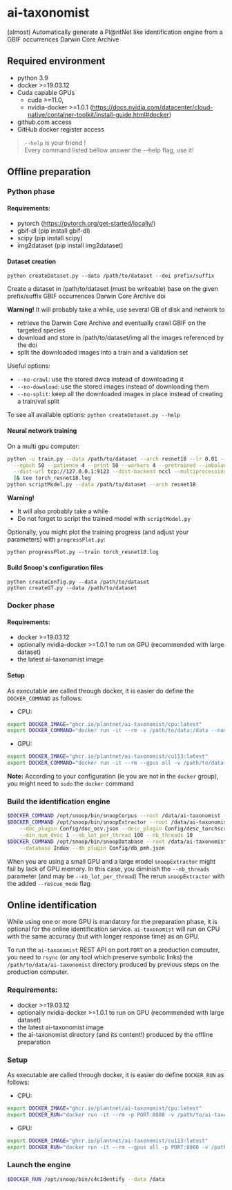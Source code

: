 # ai-taxonomist

(almost) Automatically generate a Pl@ntNet like identification engine from a GBIF occurrences Darwin Core Archive

## Required environment
* python 3.9
* docker >=19.03.12
* Cuda capable GPUs
  * cuda >=11.0,  
  * nvidia-docker >=1.0.1 (https://docs.nvidia.com/datacenter/cloud-native/container-toolkit/install-guide.html#docker)
* github.com access
* GitHub docker register access

 > `--help` is your friend !  
Every command listed bellow answer the --help flag, use it!
## Offline preparation
### Python phase
#### Requirements:
* pytorch (https://pytorch.org/get-started/locally/)
* gbif-dl (pip install gbif-dl)
* scipy (pip install scipy)
* img2dataset (pip install img2dataset)

#### Dataset creation

```commandline
python createDataset.py --data /path/to/dataset --doi prefix/suffix
```
Create a dataset in /path/to/dataset (must be writeable) base on the given prefix/suffix GBIF occurrences Darwin Core Archive doi

**Warning!** It will probably take a while, use several GB of disk and network to
  * retrieve the Darwin Core Archive and eventually crawl GBIF on the targeted species 
  * download and store in /path/to/dataset/img all the images referenced by the doi
  * split the downloaded images into a train and a validation set


Useful options:
* `--no-crawl`: use the stored dwca instead of downloading it
* `--no-download`: use the stored images instead of downloading them
* `--no-split`: keep all the downloaded images in place instead of creating a train/val split

To see all available options: ```python createDataset.py --help```

#### Neural network training
On a multi gpu computer:
```bash
python -u train.py --data /path/to/dataset --arch resnet18 --lr 0.01 --batch-size 256 \
  --epoch 50 --patience 4 --print 50 --workers 4 --pretrained --imbalanced \
  --dist-url tcp://127.0.0.1:9123 --dist-backend nccl --multiprocessing-distributed --world-size 1 --rank 0 \
  |& tee torch_resnet18.log
python scriptModel.py --data /path/to/dataset --arch resnet18
```
**Warning!** 
* It will also probably take a while
* Do not forget to script the trained model with `scriptModel.py`

Optionally, you might plot the training progress (and adjust your parameters) with `progressPlot.py`:
```commandline
python progressPlot.py --train torch_resnet18.log
```

#### Build Snoop's configuration files
```commandline
python createConfig.py --data /path/to/dataset
python createGT.py --data /path/to/dataset
```

### Docker phase
#### Requirements:
* docker >=19.03.12
* optionally nvidia-docker >=1.0.1 to run on GPU (recommended with large dataset)
* the latest ai-taxonomist image

####  Setup
As executable are called through docker, it is easier do define the `DOCKER_COMMAND` as follows:
  * CPU: 
```bash
export DOCKER_IMAGE="ghcr.io/plantnet/ai-taxonomist/cpu:latest"
export DOCKER_COMMAND="docker run -it --rm -v /path/to/data:/data --name ait-builder $DOCKER_IMAGE" 
```
  * GPU:
```bash
export DOCKER_IMAGE="ghcr.io/plantnet/ai-taxonomist/cu113:latest"
export DOCKER_COMMAND="docker run -it --rm --gpus all -v /path/to/data:/data --name ait-builder $DOCKER_IMAGE" 
```

**Note:** According to your configuration (ie you are not in the `docker` group), you might need to `sudo` the `docker` command

### Build the identification engine
```bash
$DOCKER_COMMAND /opt/snoop/bin/snoopCorpus --root /data/ai-taxonomist --corpus c4c --recurse --input /data/img
$DOCKER_COMMAND /opt/snoop/bin/snoopExtractor --root /data/ai-taxonomist --corpus c4c --feature Feature \
    --doc_plugin Config/doc_ocv.json --desc_plugin Config/desc_torchscript.json \
    --min_num_desc 1 --nb_lot_per_thread 100 --nb_threads 10
$DOCKER_COMMAND /opt/snoop/bin/snoopDatabase --root /data/ai-taxonomist --corpus c4c --feature Feature \
    --database Index --db_plugin Config/db_pmh.json
```

When you are using a small GPU and a large model `snoopExtractor` might fail by lack of GPU memory. In this case, you diminish the `--nb_threads` parameter (and may be `--nb_lot_per_thread`)
The rerun `snoopExtractor` with the added `--rescue_mode` flag

## Online identification

While using one or more GPU is mandatory for the preparation phase, it is optional for the online identification service.
`ai-taxonomist` will run on CPU with the same accuracy (but with longer response time) as on GPU.

To run the `ai-taxonomist` REST API on port `PORT` on a production computer, you need to `rsync` (or any tool which preserve symbolic links) the `/path/to/data/ai-taxonomist` directory produced by previous steps on the production computer.
### Requirements:
* docker >=19.03.12
* optionally nvidia-docker >=1.0.1 to run on GPU (recommended with large dataset)
* the latest ai-taxonomist image
* the ai-taxonomist directory (and its content!) produced by the offline preparation


### Setup
As executable are called through docker, it is easier do define `DOCKER_RUN` as follows:
  * CPU: 
```bash
export DOCKER_IMAGE="ghcr.io/plantnet/ai-taxonomist/cpu:latest"
export DOCKER_RUN="docker run -it --rm -p PORT:8080 -v /path/to/ai-taxonomist:/data --name ai-taxonomist $DOCKER_IMAGE" 
```
  * GPU:
```bash
export DOCKER_IMAGE="ghcr.io/plantnet/ai-taxonomist/cu113:latest"
export DOCKER_RUN="docker run -it --rm --gpus all -p PORT:8080 -v /path/to/ai-taxonomist:/data --name ai-taxonomist $DOCKER_IMAGE" 
```

### Launch the engine
```bash
$DOCKER_RUN /opt/snoop/bin/c4cIdentify --data /data
```
